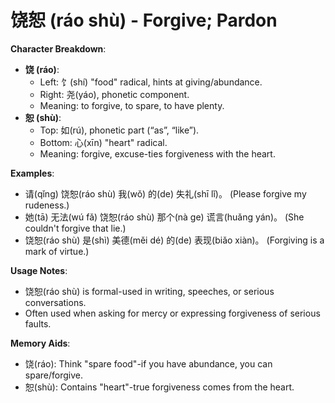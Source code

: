 # **饶恕 (ráo shù) - Forgive; Pardon**

**Character Breakdown**:  
- **饶 (ráo)**:
  - Left: 饣(shí) "food" radical, hints at giving/abundance.
  - Right: 尧(yáo), phonetic component.
  - Meaning: to forgive, to spare, to have plenty.  
- **恕 (shù)**:
  - Top: 如(rú), phonetic part (“as”, “like”).
  - Bottom: 心(xīn) "heart" radical.
  - Meaning: forgive, excuse-ties forgiveness with the heart.

**Examples**:  
- 请(qǐng) 饶恕(ráo shù) 我(wǒ) 的(de) 失礼(shī lǐ)。 (Please forgive my rudeness.)  
- 她(tā) 无法(wú fǎ) 饶恕(ráo shù) 那个(nà ge) 谎言(huǎng yán)。 (She couldn't forgive that lie.)  
- 饶恕(ráo shù) 是(shì) 美德(měi dé) 的(de) 表现(biǎo xiàn)。 (Forgiving is a mark of virtue.)

**Usage Notes**:  
- 饶恕(ráo shù) is formal-used in writing, speeches, or serious conversations.  
- Often used when asking for mercy or expressing forgiveness of serious faults.

**Memory Aids**:  
- 饶(ráo): Think "spare food"-if you have abundance, you can spare/forgive.  
- 恕(shù): Contains "heart"-true forgiveness comes from the heart.